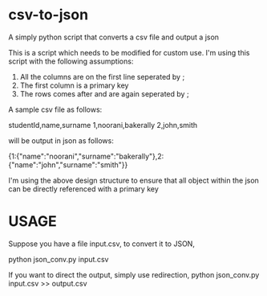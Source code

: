 csv-to-json
===========

A simply python script that converts a csv file and output a json

This is a script which needs to be modified for custom use. I'm using this script with the following assumptions:
1. All the columns are on the first line seperated by ;
2. The first column is a primary key
3. The rows comes after and are again seperated by ;

A sample csv file as follows:

studentId,name,surname
1,noorani,bakerally
2,john,smith

will be output in json as follows:

{1:{"name":"noorani","surname":"bakerally"},2:{"name":"john","surname":"smith"}}

I'm using the above design structure to ensure that all object within the json can be directly referenced with a primary key

USAGE
=====
Suppose you have a file input.csv, to convert it to JSON,

python json_conv.py input.csv

If you want to direct the output, simply use redirection, python json_conv.py input.csv >> output.csv
